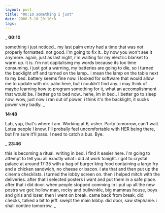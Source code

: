 ```yaml
---
layout: post
title: "00:10 something i just"
date: 2000-5-10 20:10:0
tags: 
---
```



_
**00:10**

something i just noticed.. my last palm entry had a time that was not properly formatted. not good. i'm going to fix it.. by now you won't see it anymore. again, just as last night, i'm waiting for my electric blanket to warm up. it is. i'm not capitalising my words because its too time consuming. i just got a warning, my batteries are going to die, so i turned the backlight off and turned on the lamp.. i mean the lamp on the table next to my bed. battery seems fine now. i looked for software that would allow me to update with mr. palm here, but i couldn't find any. i may think of maybe learning how to program something for it, what an accomplishment that would be. i better go to bed now.. hehe, im in bed.. i better go to sleep now. wow, just now i ran out of power, i think it's the backlight, it sucks power very badly.
_






**14:48**

Lab, yup, that's where I am. Working at 6, usher. Party tomorrow, can't wait. Lotsa people I know, I'll probally feel uncomfortable with HER being there, but I'm sure it'll pass. I need to catch a bus. Bye.






_
**23:46**

this is becoming a ritual. writing in bed. i find it easier here. i'm going to attempt to tell you all exactly what i did at work tonight. i got to crystal palace at around 17:35 with a bag of burger king food containing a large fry and a chicken sandwich, no cheese or bacon. i ate that and then put up the cinema checklists. i turned the lobby screen on. then i helped mitch with the deliveries. after that i selected posters i want and put them in a safe place. after that i did door. when people stopped comming in i put up all the new postrs we got: hollow man, rocky and bullwinkle, big mammas house, boys and girls and loser. then i went on break. came back from break, did checks, talked a bit to jeff. swept the main lobby. did door, saw stephanie. i shall contine tomorrow.
_





